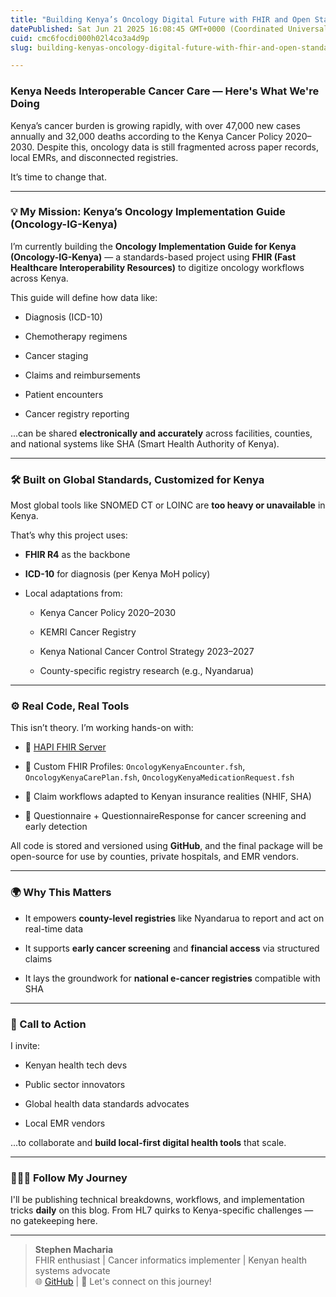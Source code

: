 ```yaml
---
title: "Building Kenya’s Oncology Digital Future with FHIR and Open Standards"
datePublished: Sat Jun 21 2025 16:08:45 GMT+0000 (Coordinated Universal Time)
cuid: cmc6focdi000h02l4co3a4d9p
slug: building-kenyas-oncology-digital-future-with-fhir-and-open-standards

---
```


### Kenya Needs Interoperable Cancer Care — Here's What We're Doing

Kenya’s cancer burden is growing rapidly, with over 47,000 new cases annually and 32,000 deaths according to the Kenya Cancer Policy 2020–2030. Despite this, oncology data is still fragmented across paper records, local EMRs, and disconnected registries.

It’s time to change that.

---

### 💡 My Mission: Kenya’s Oncology Implementation Guide (Oncology-IG-Kenya)

I’m currently building the **Oncology Implementation Guide for Kenya (Oncology-IG-Kenya)** — a standards-based project using **FHIR (Fast Healthcare Interoperability Resources)** to digitize oncology workflows across Kenya.

This guide will define how data like:

* Diagnosis (ICD-10)
    
* Chemotherapy regimens
    
* Cancer staging
    
* Claims and reimbursements
    
* Patient encounters
    
* Cancer registry reporting
    

...can be shared **electronically and accurately** across facilities, counties, and national systems like SHA (Smart Health Authority of Kenya).

---

### 🛠️ Built on Global Standards, Customized for Kenya

Most global tools like SNOMED CT or LOINC are **too heavy or unavailable** in Kenya.

That’s why this project uses:

* **FHIR R4** as the backbone
    
* **ICD-10** for diagnosis (per Kenya MoH policy)
    
* Local adaptations from:
    
    * Kenya Cancer Policy 2020–2030
        
    * KEMRI Cancer Registry
        
    * Kenya National Cancer Control Strategy 2023–2027
        
    * County-specific registry research (e.g., Nyandarua)
        

---

### ⚙️ Real Code, Real Tools

This isn’t theory. I’m working hands-on with:

* 🔗 [HAPI FHIR Server](https://hapifhir.io/)
    
* 🧪 Custom FHIR Profiles: `OncologyKenyaEncounter.fsh`, `OncologyKenyaCarePlan.fsh`, `OncologyKenyaMedicationRequest.fsh`
    
* 🧾 Claim workflows adapted to Kenyan insurance realities (NHIF, SHA)
    
* 📝 Questionnaire + QuestionnaireResponse for cancer screening and early detection
    

All code is stored and versioned using **GitHub**, and the final package will be open-source for use by counties, private hospitals, and EMR vendors.

---

### 🌍 Why This Matters

* It empowers **county-level registries** like Nyandarua to report and act on real-time data
    
* It supports **early cancer screening** and **financial access** via structured claims
    
* It lays the groundwork for **national e-cancer registries** compatible with SHA
    

---

### 📢 Call to Action

I invite:

* Kenyan health tech devs
    
* Public sector innovators
    
* Global health data standards advocates
    
* Local EMR vendors
    

...to collaborate and **build local-first digital health tools** that scale.

---

### 👨🏾‍💻 Follow My Journey

I'll be publishing technical breakdowns, workflows, and implementation tricks **daily** on this blog. From HL7 quirks to Kenya-specific challenges — no gatekeeping here.

---

> **Stephen Macharia**  
> FHIR enthusiast | Cancer informatics implementer | Kenyan health systems advocate  
> 🌐 [GitHub](https://github.com/steve-macharia) | 💬 Let's connect on this journey!